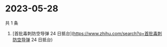 # 2023-05-28

共 1 条

<!-- BEGIN ZHIHUSEARCH -->
<!-- 最后更新时间 Sun May 28 2023 03:06:26 GMT+0800 (China Standard Time) -->
1. [首批毒刺防空导弹 24 日抵台](https://www.zhihu.com/search?q=首批毒刺防空导弹 24 日抵台)
<!-- END ZHIHUSEARCH -->
